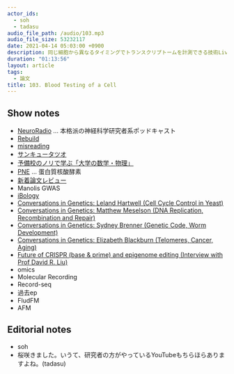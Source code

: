 ```yaml
---
actor_ids:
  - soh
  - tadasu
audio_file_path: /audio/103.mp3
audio_file_size: 53232117
date: 2021-04-14 05:03:00 +0900
description: 同じ細胞から異なるタイミングでトランスクリプトームを計測できる技術Live-seqの原著論文を読みました。
duration: "01:13:56"
layout: article
tags:
  - 論文
title: 103. Blood Testing of a Cell
---
```


## Show notes
- [NeuroRadio](https://neuroradio.tokyo/) ... 本格派の神経科学研究者系ポッドキャスト
- [Rebuild](https://rebuild.fm/)
- [misreading](https://misreading.chat/)
- [サンキュータツオ](https://ja.wikipedia.org/wiki/%E3%82%B5%E3%83%B3%E3%82%AD%E3%83%A5%E3%83%BC%E3%82%BF%E3%83%84%E3%82%AA)
- [予備校のノリで学ぶ「大学の数学・物理」](https://www.youtube.com/channel/UCqmWJJolqAgjIdLqK3zD1QQ)
- [PNE](https://ci.nii.ac.jp/ncid/AN00140437) ... 蛋白質核酸酵素
- [新着論文レビュー](https://first.lifesciencedb.jp/)
- Manolis GWAS
- [iBology](https://www.ibiology.org/)
- [Conversations in Genetics: Leland Hartwell (Cell Cycle Control in Yeast)](https://www.youtube.com/watch?v=4okAtR2Gwa4)
- [Conversations in Genetics: Matthew Meselson (DNA Replication, Recombination and Repair)](https://www.youtube.com/watch?v=M3ydkf1ihHQ)
- [Conversations in Genetics: Sydney Brenner (Genetic Code, Worm Development)](https://www.youtube.com/watch?v=h7hVqTvwfm4)
- [Conversations in Genetics: Elizabeth Blackburn (Telomeres, Cancer, Aging)](https://www.youtube.com/watch?v=3kgZCtdmgoQ)
- [Future of CRISPR (base & prime) and epigenome editing (Interview with Prof David R. Liu)](https://www.youtube.com/watch?v=ml1svbRo7Lg)
- omics
- Molecular Recording
- Record-seq
- 過去ep
- FludFM
- AFM

## Editorial notes
- soh
- 桜咲きました。いうて、研究者の方がやっているYouTubeもちらほらありますよね。(tadasu)
